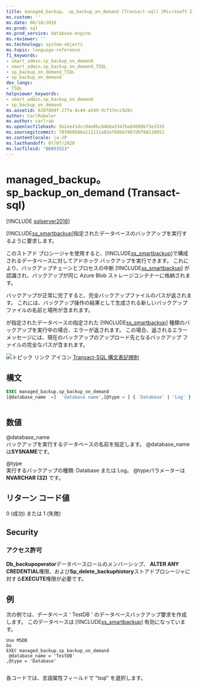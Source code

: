 ```yaml
---
title: managed_backup。 sp_backup_on_demand (Transact-sql) |Microsoft Docs
ms.custom: ''
ms.date: 06/10/2016
ms.prod: sql
ms.prod_service: database-engine
ms.reviewer: ''
ms.technology: system-objects
ms.topic: language-reference
f1_keywords:
- smart_admin.sp_backup_on_demand
- smart_admin.sp_backup_on_demand_TSQL
- sp_backup_on_demand_TSQL
- sp_backup_on_demand
dev_langs:
- TSQL
helpviewer_keywords:
- smart_admin.sp_backup_on_demand
- sp_backup_on_demand
ms.assetid: 638f809f-27fa-4c44-a549-9cf37ecc920c
author: CarlRabeler
ms.author: carlrab
ms.openlocfilehash: 5b2ee41dcc94e0bc84b6a5347ba84609b73e3335
ms.sourcegitcommit: 703968b86a111111a82ef66bb7467dbf68126051
ms.contentlocale: ja-JP
ms.lasthandoff: 07/07/2020
ms.locfileid: "86053523"
---
```

# <a name="managed_backupsp_backup_on_demand-transact-sql"></a>managed_backup。 sp_backup_on_demand (Transact-sql)
[!INCLUDE [sqlserver2016](../../includes/applies-to-version/sqlserver2016.md)]

  [!INCLUDE[ss_smartbackup](../../includes/ss-smartbackup-md.md)]指定されたデータベースのバックアップを実行するように要求します。  
  
 このストアド プロシージャを使用すると、[!INCLUDE[ss_smartbackup](../../includes/ss-smartbackup-md.md)]で構成されるデータベースに対してアドホック バックアップを実行できます。 これにより、バックアップチェーンとプロセスの中断 [!INCLUDE[ss_smartbackup](../../includes/ss-smartbackup-md.md)] が認識され、バックアップが同じ Azure Blob ストレージコンテナーに格納されます。  
  
 バックアップが正常に完了すると、完全バックアップファイルのパスが返されます。 これには、バックアップ操作の結果として生成される新しいバックアップファイルの名前と場所が含まれます。  
  
 が指定されたデータベースの指定された [!INCLUDE[ss_smartbackup](../../includes/ss-smartbackup-md.md)] 種類のバックアップを実行中の場合、エラーが返されます。 この場合、返されるエラー メッセージには、現在のバックアップのアップロード先となるバックアップ ファイルの完全なパスが含まれます。  
   
 ![トピック リンク アイコン](../../database-engine/configure-windows/media/topic-link.gif "トピック リンク アイコン") [Transact-SQL 構文表記規則](../../t-sql/language-elements/transact-sql-syntax-conventions-transact-sql.md)  
  
## <a name="syntax"></a>構文  
  
```sql  
EXEC managed_backup.sp_backup_on_demand   
[@database_name  =]  'database name',[@type = ] { 'Database' | 'Log' }  
  
```  
  
##  <a name="arguments"></a><a name="Arguments"></a>数値  
 @database_name  
 バックアップを実行するデータベースの名前を指定します。 @database_nameは**SYSNAME**です。  
  
 @type  
 実行するバックアップの種類: Database または Log。 @typeパラメーターは**NVARCHAR (32)** です。  
  
## <a name="return-code-value"></a>リターン コード値  
 0 (成功) または 1 (失敗)  
  
## <a name="security"></a>Security  
  
### <a name="permissions"></a>アクセス許可  
 **Db_backupoperator**データベースロールのメンバーシップ、 **ALTER ANY CREDENTIAL**権限、および**Sp_delete_backuphistory**ストアドプロシージャに対する**EXECUTE**権限が必要です。  
  
## <a name="examples"></a>例  
 次の例では、データベース ' TestDB ' のデータベースバックアップ要求を作成します。 このデータベースは [!INCLUDE[ss_smartbackup](../../includes/ss-smartbackup-md.md)] 有効になっています。  
  
```  
Use MSDB  
Go  
EXEC managed_backup.sp_backup_on_demand  
 @database_name = 'TestDB'  
,@type = 'Database'  
  
```  
  
 各コードでは、言語属性フィールドで "tsql" を選択します。  
  
  
